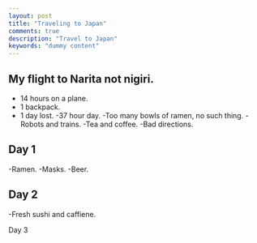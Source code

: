 ```yaml
---
layout: post
title: "Traveling to Japan"
comments: true
description: "Travel to Japan"
keywords: "dummy content"
---
```


## My flight to Narita not nigiri.
* 14 hours on a plane.
* 1 backpack.
* 1 day lost.
-37 hour day.
-Too many bowls of ramen, no such thing.
-Robots and trains.
-Tea and coffee.
-Bad directions.

## Day 1
-Ramen.
-Masks.
-Beer.

## Day 2
-Fresh sushi and caffiene.

Day 3
